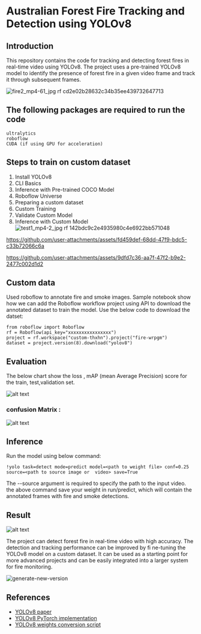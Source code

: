 # Australian Forest Fire Tracking and Detection using YOLOv8
## Introduction

This repository contains the code for tracking and detecting forest fires in real-time video using YOLOv8. The project uses a pre-trained YOLOv8 model to identify the presence of forest fire in a given video frame and track it through subsequent frames. 


![fire2_mp4-61_jpg rf cd2e02b28632c34b35ee439732647713](https://github.com/user-attachments/assets/fc765133-3fc1-4168-b39e-29bdd635ce6b)



## The following packages are required to run the code
    ultralytics
    roboflow
    CUDA (if using GPU for acceleration)

## Steps to train on custom dataset
1. Install YOLOv8
2. CLI Basics
3. Inference with Pre-trained COCO Model
4. Roboflow Universe
5. Preparing a custom dataset
6. Custom Training
7. Validate Custom Model
8. Inference with Custom Model
![test1_mp4-2_jpg rf 142bdc9c2e4935980c4e6922bb571048](https://github.com/user-attachments/assets/bdfd1063-42df-4ba0-8afc-d61a0d4431e3)


https://github.com/user-attachments/assets/fd459def-68dd-47f9-bdc5-c33b72066c6a



https://github.com/user-attachments/assets/9dfd7c36-aa7f-47f2-b9e2-2477c002d1d2


## Custom data
Used roboflow to  annotate fire and smoke images.
Sample notebook show how we can  add the Roboflow workflow project using API to download the annotated dataset to train the model.
 Use the  below code to download the datset:

    from roboflow import Roboflow
    rf = Roboflow(api_key="xxxxxxxxxxxxxxxx")
    project = rf.workspace("custom-thxhn").project("fire-wrpgm")
    dataset = project.version(8).download("yolov8")

## Evaluation
The below chart show  the loss , mAP (mean Average Precision) score for the train, test,validation set.

![alt text](/runs/detect/train/results.png)

### confusion Matrix : 
![alt text](/runs/detect/train/confusion_matrix.png)


##  Inference 
Run the  model using below command:

`!yolo task=detect mode=predict model=<path to weight file> conf=0.25 source=<path to source image or  video> save=True`

The --source argument is required to specify the path to the input video. the above command save your weight in run/predict, which will contain the annotated frames with fire and smoke detections.

## Result
![alt text](/runs/detect/train/val_batch0_pred.jpg)

The project can detect forest fire in real-time video with high accuracy. The detection and tracking performance can be improved by fi
ne-tuning the YOLOv8 model on a custom dataset.
It can be used as a starting point for more advanced projects and can be easily integrated into a larger system for fire monitoring.

![generate-new-version](https://github.com/user-attachments/assets/f7d96338-9dce-417f-8e1d-857474a140a2)

## References

- [YOLOv8 paper](https://arxiv.org/abs/2004.10934)
- [YOLOv8 PyTorch implementation](https://github.com/ultralytics/yolov5)
- [YOLOv8 weights conversion script](https://github.com/ultralytics/yolov5/blob/master/weights/convert.py)

